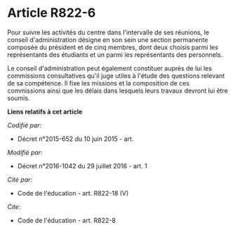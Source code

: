 # Article R822-6

Pour suivre les activités du centre dans l'intervalle de ses réunions, le conseil d'administration désigne en son sein une
section permanente composée du président et de cinq membres, dont deux choisis parmi les représentants des étudiants et un
parmi les représentants des personnels. 

Le conseil d'administration peut également constituer auprès de lui les commissions consultatives qu'il juge utiles à l'étude
des questions relevant de sa compétence. Il fixe les missions et la composition de ces commissions ainsi que les délais dans
lesquels leurs travaux devront lui être soumis.

**Liens relatifs à cet article**

_Codifié par_:

  - Décret n°2015-652 du 10 juin 2015 - art.

_Modifié par_:

  - Décret n°2016-1042 du 29 juillet 2016 - art. 1

_Cité par_:

  - Code de l'éducation - art. R822-18 (V)

_Cite_:

  - Code de l'éducation - art. R822-8
